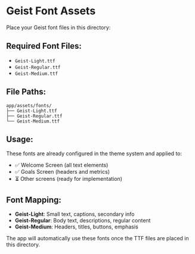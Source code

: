 # Geist Font Assets

Place your Geist font files in this directory:

## Required Font Files:
- `Geist-Light.ttf`
- `Geist-Regular.ttf` 
- `Geist-Medium.ttf`

## File Paths:
```
app/assets/fonts/
├── Geist-Light.ttf
├── Geist-Regular.ttf
└── Geist-Medium.ttf
```

## Usage:
These fonts are already configured in the theme system and applied to:
- ✅ Welcome Screen (all text elements)
- ✅ Goals Screen (headers and metrics)
- ⏳ Other screens (ready for implementation)

## Font Mapping:
- **Geist-Light**: Small text, captions, secondary info
- **Geist-Regular**: Body text, descriptions, regular content
- **Geist-Medium**: Headers, titles, buttons, emphasis

The app will automatically use these fonts once the TTF files are placed in this directory.
